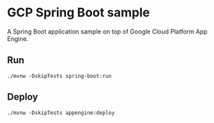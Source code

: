 # GCP Spring Boot sample

A Spring Boot application sample on top of Google Cloud Platform App Engine.

## Run

    ./mvnw -DskipTests spring-boot:run

## Deploy

    ./mvnw -DskipTests appengine:deploy
  